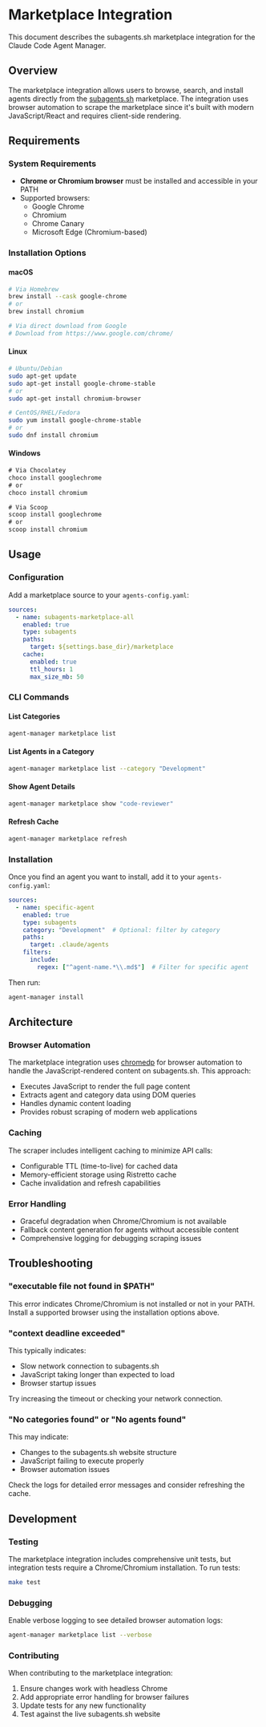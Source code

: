 # Marketplace Integration

This document describes the subagents.sh marketplace integration for the Claude Code Agent Manager.

## Overview

The marketplace integration allows users to browse, search, and install agents directly from the [subagents.sh](https://subagents.sh) marketplace. The integration uses browser automation to scrape the marketplace since it's built with modern JavaScript/React and requires client-side rendering.

## Requirements

### System Requirements
- **Chrome or Chromium browser** must be installed and accessible in your PATH
- Supported browsers:
  - Google Chrome
  - Chromium
  - Chrome Canary
  - Microsoft Edge (Chromium-based)

### Installation Options

#### macOS
```bash
# Via Homebrew
brew install --cask google-chrome
# or
brew install chromium

# Via direct download from Google
# Download from https://www.google.com/chrome/
```

#### Linux
```bash
# Ubuntu/Debian
sudo apt-get update
sudo apt-get install google-chrome-stable
# or
sudo apt-get install chromium-browser

# CentOS/RHEL/Fedora
sudo yum install google-chrome-stable
# or
sudo dnf install chromium
```

#### Windows
```cmd
# Via Chocolatey
choco install googlechrome
# or
choco install chromium

# Via Scoop
scoop install googlechrome
# or
scoop install chromium
```

## Usage

### Configuration

Add a marketplace source to your `agents-config.yaml`:

```yaml
sources:
  - name: subagents-marketplace-all
    enabled: true
    type: subagents
    paths:
      target: ${settings.base_dir}/marketplace
    cache:
      enabled: true
      ttl_hours: 1
      max_size_mb: 50
```

### CLI Commands

#### List Categories
```bash
agent-manager marketplace list
```

#### List Agents in a Category
```bash
agent-manager marketplace list --category "Development"
```


#### Show Agent Details
```bash
agent-manager marketplace show "code-reviewer"
```

#### Refresh Cache
```bash
agent-manager marketplace refresh
```

### Installation

Once you find an agent you want to install, add it to your `agents-config.yaml`:

```yaml
sources:
  - name: specific-agent
    enabled: true
    type: subagents
    category: "Development"  # Optional: filter by category
    paths:
      target: .claude/agents
    filters:
      include:
        regex: ["^agent-name.*\\.md$"]  # Filter for specific agent
```

Then run:
```bash
agent-manager install
```

## Architecture

### Browser Automation
The marketplace integration uses [chromedp](https://github.com/chromedp/chromedp) for browser automation to handle the JavaScript-rendered content on subagents.sh. This approach:

- Executes JavaScript to render the full page content
- Extracts agent and category data using DOM queries
- Handles dynamic content loading
- Provides robust scraping of modern web applications

### Caching
The scraper includes intelligent caching to minimize API calls:
- Configurable TTL (time-to-live) for cached data
- Memory-efficient storage using Ristretto cache
- Cache invalidation and refresh capabilities

### Error Handling
- Graceful degradation when Chrome/Chromium is not available
- Fallback content generation for agents without accessible content
- Comprehensive logging for debugging scraping issues

## Troubleshooting

### "executable file not found in $PATH"
This error indicates Chrome/Chromium is not installed or not in your PATH. Install a supported browser using the installation options above.

### "context deadline exceeded"
This typically indicates:
- Slow network connection to subagents.sh
- JavaScript taking longer than expected to load
- Browser startup issues

Try increasing the timeout or checking your network connection.

### "No categories found" or "No agents found"
This may indicate:
- Changes to the subagents.sh website structure
- JavaScript failing to execute properly
- Browser automation issues

Check the logs for detailed error messages and consider refreshing the cache.

## Development

### Testing
The marketplace integration includes comprehensive unit tests, but integration tests require a Chrome/Chromium installation. To run tests:

```bash
make test
```

### Debugging
Enable verbose logging to see detailed browser automation logs:

```bash
agent-manager marketplace list --verbose
```

### Contributing
When contributing to the marketplace integration:

1. Ensure changes work with headless Chrome
2. Add appropriate error handling for browser failures
3. Update tests for any new functionality
4. Test against the live subagents.sh website